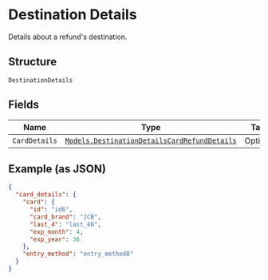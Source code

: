 
# Destination Details

Details about a refund's destination.

## Structure

`DestinationDetails`

## Fields

| Name | Type | Tags | Description |
|  --- | --- | --- | --- |
| `CardDetails` | [`Models.DestinationDetailsCardRefundDetails`](../../doc/models/destination-details-card-refund-details.md) | Optional | - |

## Example (as JSON)

```json
{
  "card_details": {
    "card": {
      "id": "id6",
      "card_brand": "JCB",
      "last_4": "last_48",
      "exp_month": 4,
      "exp_year": 36
    },
    "entry_method": "entry_method8"
  }
}
```

